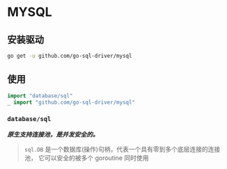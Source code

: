 # MYSQL

## 安装驱动

```bash
go get -u github.com/go-sql-driver/mysql
```

## 使用

```go
import "database/sql"
_ import "github.com/go-sql-driver/mysql"
```

### `database/sql`

***原生支持连接池，是并发安全的。***

> `sql.DB` 是一个数据库(操作)句柄，代表一个具有零到多个底层连接的连接池， 它可以安全的被多个 goroutine 同时使用
